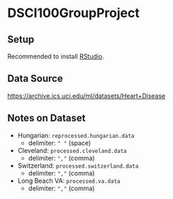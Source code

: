 # DSCI100GroupProject

## Setup
Recommended to install [RStudio](https://www.rstudio.com/products/rstudio/download/).

## Data Source
https://archive.ics.uci.edu/ml/datasets/Heart+Disease

## Notes on Dataset

- Hungarian: `reprocessed.hungarian.data`
  - delimiter: `" "` (space)
- Cleveland: `processed.cleveland.data`
  - delimiter: `","` (comma)
- Switzerland: `processed.switzerland.data`
  - delimiter: `","` (comma)
- Long Beach VA: `processed.va.data`
  - delimiter: `","` (comma)
